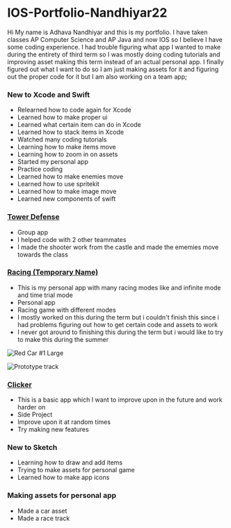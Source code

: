 # IOS-Portfolio-Nandhiyar22
Hi My name is Adhava Nandhiyar and this is my portfolio. I have taken classes AP Computer Science and AP Java and now IOS so I believe I have some coding experience. I had trouble figuring what app I wanted to make during the entirety of third term so I was mostly doing coding tutorials and improving asset making this term instead of an actual personal app. I finally figured out what I want to do so I am just making assets for it and figuring out the proper code for it but I am also working on a team app;

### New to Xcode and Swift
* Relearned how to code again for Xcode
* Learned how to make proper ui
* Learned what certain item can do in Xcode
* Learned how to stack items in Xcode 
* Watched many coding tutorials
* Learning how to make items move
* Learning how to zoom in on assets
* Started my personal app
* Practice coding
* Learned how to make enemies move
* Learned how to use spritekit
* Learned how to make image move
* Learned new components of swift

### [Tower Defense](https://github.com/EPHS-iOS/Tower-Defense)
* Group app
* I helped code with 2 other teammates
* I made the shooter work from the castle and made the ememies move towards the class

### [Racing (Temporary Name)](https://github.com/Adhava805/Race)
* This is my personal app with many racing modes like and infinite mode and time trial mode
* Personal app
* Racing game with different modes
* I mostly worked on this during the term but i couldn't finish this since i had problems figuring out how to get certain code and assets to work
* I never got around to finishing this during the term but i would like to try to make this during the summer

![Red Car #1 Large](https://user-images.githubusercontent.com/79156134/162018520-2d0e22b8-ecf9-4279-a3f6-ca6e194f1146.jpeg)

![Prototype track](https://user-images.githubusercontent.com/79156134/162018596-6a080feb-7f8f-4aea-820c-fe6528794f7f.jpeg)

### [Clicker](https://github.com/Adhava805/clicker)
* This is a basic app which I want to improve upon in the future and work harder on
* Side Project
* Improve upon it at random times
* Try making new features

### New to Sketch
* Learning how to draw and add items
* Trying to make assets for personal game
* Learned how to make app icons

### Making assets for personal app
* Made a car asset
* Made a race track

